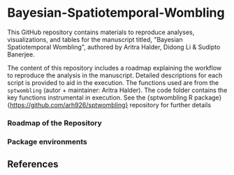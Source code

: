 Bayesian-Spatiotemporal-Wombling
================

This GitHub repository contains materials to reproduce analyses, visualizations, and
tables for the manuscript titled, "Bayesian Spatiotemporal Wombling", authored by Aritra Halder, Didong Li & Sudipto Banerjee. 

The content of this repository includes a roadmap explaining the workflow to reproduce the analysis in the manuscript. Detailed descriptions for each script is provided to aid in the execution. 
The functions used are from the `sptwombling` (autor + maintainer: Aritra Halder). The code folder contains the key functions instrumental in execution. See the {sptwombling R package}{https://github.com/arh926/sptwombling} repository for further details

### Roadmap of the Repository



### Package environments

## References
